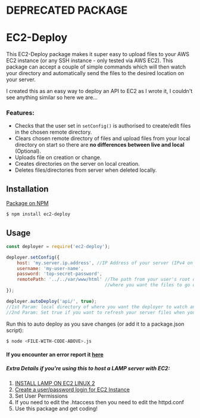 # DEPRECATED PACKAGE

# EC2-Deploy

This EC2-Deploy package makes it super easy to upload files to your AWS EC2 instance (or any SSH instance - only tested via AWS EC2). This package can accept a couple of simple commands which will then watch your directory and automatically send the files to the desired location on your server.

I created this as an easy way to deploy an API to EC2 as I wrote it, I couldn't see anything similar so here we are...


### Features:
* Checks that the user set in `setConfig()` is authorised to create/edit files in the chosen remote directory.
* Clears chosen remote directory  of files and upload files from your local directory on start so there are **no differences between live and local** (Optional).
* Uploads file on creation or change.
* Creates directories on the server on local creation.
* Deletes files/directories from server when deleted locally.

## Installation

[Package on NPM](https://www.npmjs.com/package/ec2-deploy)

```bash
$ npm install ec2-deploy
```

## Usage


```javascript
const deployer = require('ec2-deploy');

deployer.setConfig({
	host: 'my.server.ip.address', //IP Address of your server (IPv4 on EC2)
	username: 'my-user-name',
	password: 'top-secret-password',
	remotePath: '../../var/www/html' //The path from your user's root directory
                                     //where you want the files to go on the server
});

deployer.autoDeploy('api/', true);
//1st Param: local directory of where you want the deployer to watch and upload files from
//2nd Param: Set true if you want to refresh your server files when you run autoDeploy (Recommended)
```

Run this to auto deploy as you save changes (or add it to a package.json script):
```bash
$ node <FILE-WITH-CODE-ABOVE>.js
```

#### If you encounter an error report it [here](https://github.com/olivermarkrichman/ec2-deploy/issues/new)


##### Extra Details if you're using this to host a LAMP server with EC2:
1. [INSTALL LAMP ON EC2 LINUX 2](https://docs.aws.amazon.com/AWSEC2/latest/UserGuide/install-LAMP.html)
2. [Create a user/password login for EC2 Instance](https://aws.amazon.com/premiumsupport/knowledge-center/ec2-password-login/)
3. Set User Permissions
4. If you need to edit the .htaccess then you need to edit the httpd.conf
5. Use this package and get coding!
